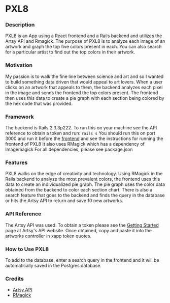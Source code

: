 # PXL8

### Description
PXL8 is an App using a React frontend and a Rails backend and utilizes the Artsy API and Rmagick.  The purpose of PXL8 is to analyze each image of an artwork and graph the top five colors present in each.  You can also search for a particular artist to find out the top colors in their artwork.


### Motivation
My passion is to walk the fine line between science and art and so I wanted to build something data driven that would appeal to art lovers.  When a user clicks on an artwork that appeals to them, the backend analyzes each pixel in the image and sends the frontend the top colors present.  The frontend then uses this data to create a pie graph with each section being colored by the hex code that was provided.


### Framework
The backend is Rails 2.3.3p222.  To run this on your machine see the API reference to obtain a token and run:
`rails s`
You should run this on port 3000 and run it before the [frontend](https://github.com/melissames/PXL8-front-end) and see the instructions for running the frontend of PXL8
It also uses RMagick which has a dependency of Imagemagick
For all dependencies, please see package.json


### Features
PXL8 walks on the edge of creativity and technology. Using RMagick in the Rails backend to analyze the most prevalent colors, the frontend uses this data to create an individualized pie graph.  The pie graph uses the color data obtained from the backend to color each section chart.  There is also a search feature that goes to the backend and finds the query in the database or hits the Artsy API to return and save 10 new artworks.


### API Reference
The Artsy API was used.  To obtain a token please see the [Getting Started](https://developers.artsy.net/start) page at Artsy's API website.  Once obtained, copy and paste it into the artworks controller in xapp token quotes.  


### How to Use PXL8
To add to the database, enter a search query in the frontend and it will be automatically saved in the Postgres database.


### Credits
- [Artsy API](https://developers.artsy.net/docs/search)
- [RMagick](https://github.com/rmagick/rmagick)

